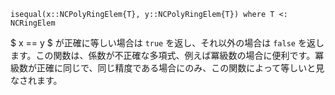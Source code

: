 ```
isequal(x::NCPolyRingElem{T}, y::NCPolyRingElem{T}) where T <: NCRingElem
```

$ x == y $ が正確に等しい場合は `true` を返し、それ以外の場合は `false` を返します。この関数は、係数が不正確な多項式、例えば冪級数の場合に便利です。冪級数が正確に同じで、同じ精度である場合にのみ、この関数によって等しいと見なされます。
